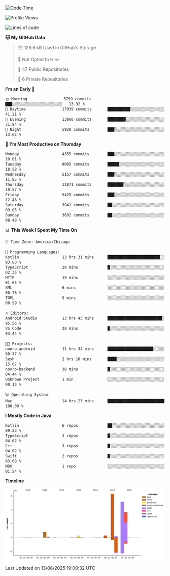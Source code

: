 <!--START_SECTION:waka-->
![Code Time](http://img.shields.io/badge/Code%20Time-1%2C416%20hrs%201%20min-blue)

![Profile Views](http://img.shields.io/badge/Profile%20Views-1-blue)

![Lines of code](https://img.shields.io/badge/From%20Hello%20World%20I%27ve%20Written-16.9%20million%20lines%20of%20code-blue)

**🐱 My GitHub Data** 

> 📦 129.9 kB Used in GitHub's Storage 
 > 
> 🚫 Not Opted to Hire
 > 
> 📜 47 Public Repositories 
 > 
> 🔑 6 Private Repositories 
 > 
**I'm an Early 🐤** 

```text
🌞 Morning                5799 commits        ███░░░░░░░░░░░░░░░░░░░░░░   13.32 % 
🌆 Daytime                17939 commits       ██████████░░░░░░░░░░░░░░░   41.21 % 
🌃 Evening                13860 commits       ████████░░░░░░░░░░░░░░░░░   31.84 % 
🌙 Night                  5928 commits        ███░░░░░░░░░░░░░░░░░░░░░░   13.62 % 
```
📅 **I'm Most Productive on Thursday** 

```text
Monday                   4355 commits        ███░░░░░░░░░░░░░░░░░░░░░░   10.01 % 
Tuesday                  8085 commits        █████░░░░░░░░░░░░░░░░░░░░   18.58 % 
Wednesday                5157 commits        ███░░░░░░░░░░░░░░░░░░░░░░   11.85 % 
Thursday                 12871 commits       ███████░░░░░░░░░░░░░░░░░░   29.57 % 
Friday                   5425 commits        ███░░░░░░░░░░░░░░░░░░░░░░   12.46 % 
Saturday                 3941 commits        ██░░░░░░░░░░░░░░░░░░░░░░░   09.05 % 
Sunday                   3692 commits        ██░░░░░░░░░░░░░░░░░░░░░░░   08.48 % 
```


📊 **This Week I Spent My Time On** 

```text
🕑︎ Time Zone: America/Chicago

💬 Programming Languages: 
Kotlin                   13 hrs 31 mins      ███████████████████████░░   93.88 % 
TypeScript               20 mins             █░░░░░░░░░░░░░░░░░░░░░░░░   02.35 % 
HTTP                     14 mins             ░░░░░░░░░░░░░░░░░░░░░░░░░   01.65 % 
XML                      6 mins              ░░░░░░░░░░░░░░░░░░░░░░░░░   00.78 % 
TOML                     5 mins              ░░░░░░░░░░░░░░░░░░░░░░░░░   00.59 % 

🔥 Editors: 
Android Studio           13 hrs 45 mins      ████████████████████████░   95.56 % 
VS Code                  38 mins             █░░░░░░░░░░░░░░░░░░░░░░░░   04.44 % 

🐱‍💻 Projects: 
nooro-android            11 hrs 34 mins      ████████████████████░░░░░   80.37 % 
Sesh                     2 hrs 10 mins       ████░░░░░░░░░░░░░░░░░░░░░   15.07 % 
nooro-backend            38 mins             █░░░░░░░░░░░░░░░░░░░░░░░░   04.44 % 
Unknown Project          1 min               ░░░░░░░░░░░░░░░░░░░░░░░░░   00.13 % 

💻 Operating System: 
Mac                      14 hrs 23 mins      █████████████████████████   100.00 % 
```

**I Mostly Code in Java** 

```text
Kotlin                   6 repos             ██░░░░░░░░░░░░░░░░░░░░░░░   09.23 % 
TypeScript               3 repos             █░░░░░░░░░░░░░░░░░░░░░░░░   04.62 % 
C++                      3 repos             █░░░░░░░░░░░░░░░░░░░░░░░░   04.62 % 
Swift                    2 repos             █░░░░░░░░░░░░░░░░░░░░░░░░   03.08 % 
MDX                      1 repo              ░░░░░░░░░░░░░░░░░░░░░░░░░   01.54 % 
```



**Timeline**

![Lines of Code chart](https://raw.githubusercontent.com/phanijsp/phanijsp/main/assets/bar_graph.png)


 Last Updated on 13/08/2025 19:00:32 UTC
<!--END_SECTION:waka-->
